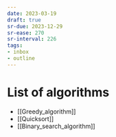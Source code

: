 ```yaml
---
date: 2023-03-19
draft: true
sr-due: 2023-12-29
sr-ease: 270
sr-interval: 226
tags:
- inbox
- outline
---
```


# List of algorithms

- [[Greedy_algorithm]]
- [[Quicksort]]
- [[Binary_search_algorithm]]